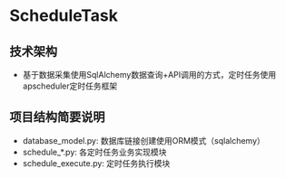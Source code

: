 # ScheduleTask
## 技术架构
- 基于数据采集使用SqlAlchemy数据查询+API调用的方式，定时任务使用apscheduler定时任务框架

## 项目结构简要说明
- database_model.py: 数据库链接创建使用ORM模式（sqlalchemy）
- schedule_*.py: 各定时任务业务实现模块
- schedule_execute.py: 定时任务执行模块
